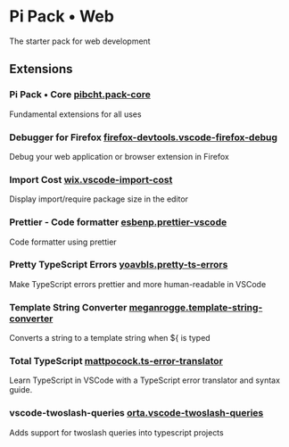 # Pi Pack • Web

The starter pack for web development

## Extensions

### Pi Pack • Core [pibcht.pack-core](https://marketplace.visualstudio.com/items?itemName=pibcht.pack-core)

Fundamental extensions for all uses

### Debugger for Firefox [firefox-devtools.vscode-firefox-debug](https://marketplace.visualstudio.com/items?itemName=firefox-devtools.vscode-firefox-debug)

Debug your web application or browser extension in Firefox

### Import Cost [wix.vscode-import-cost](https://marketplace.visualstudio.com/items?itemName=wix.vscode-import-cost)

Display import/require package size in the editor

### Prettier - Code formatter [esbenp.prettier-vscode](https://marketplace.visualstudio.com/items?itemName=esbenp.prettier-vscode)

Code formatter using prettier

### Pretty TypeScript Errors [yoavbls.pretty-ts-errors](https://marketplace.visualstudio.com/items?itemName=yoavbls.pretty-ts-errors)

Make TypeScript errors prettier and more human-readable in VSCode

### Template String Converter [meganrogge.template-string-converter](https://marketplace.visualstudio.com/items?itemName=meganrogge.template-string-converter)

Converts a string to a template string when ${ is typed

### Total TypeScript [mattpocock.ts-error-translator](https://marketplace.visualstudio.com/items?itemName=mattpocock.ts-error-translator)

Learn TypeScript in VSCode with a TypeScript error translator and syntax guide.

### vscode-twoslash-queries [orta.vscode-twoslash-queries](https://marketplace.visualstudio.com/items?itemName=orta.vscode-twoslash-queries)

Adds support for twoslash queries into typescript projects
